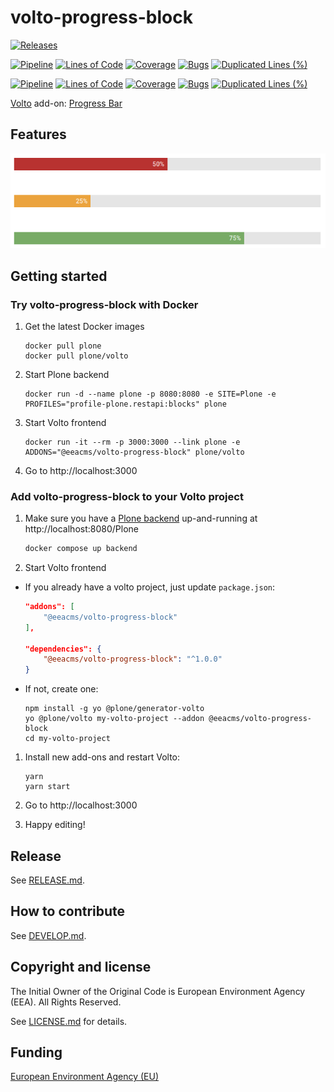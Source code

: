 # volto-progress-block

[![Releases](https://img.shields.io/github/v/release/eea/volto-progress-block)](https://github.com/eea/volto-progress-block/releases)

[![Pipeline](https://ci.eionet.europa.eu/buildStatus/icon?job=volto-addons%2Fvolto-progress-block%2Fmaster&subject=master)](https://ci.eionet.europa.eu/view/Github/job/volto-addons/job/volto-progress-block/job/master/display/redirect)
[![Lines of Code](https://sonarqube.eea.europa.eu/api/project_badges/measure?project=volto-progress-block-master&metric=ncloc)](https://sonarqube.eea.europa.eu/dashboard?id=volto-progress-block-master)
[![Coverage](https://sonarqube.eea.europa.eu/api/project_badges/measure?project=volto-progress-block-master&metric=coverage)](https://sonarqube.eea.europa.eu/dashboard?id=volto-progress-block-master)
[![Bugs](https://sonarqube.eea.europa.eu/api/project_badges/measure?project=volto-progress-block-master&metric=bugs)](https://sonarqube.eea.europa.eu/dashboard?id=volto-progress-block-master)
[![Duplicated Lines (%)](https://sonarqube.eea.europa.eu/api/project_badges/measure?project=volto-progress-block-master&metric=duplicated_lines_density)](https://sonarqube.eea.europa.eu/dashboard?id=volto-progress-block-master)

[![Pipeline](https://ci.eionet.europa.eu/buildStatus/icon?job=volto-addons%2Fvolto-progress-block%2Fdevelop&subject=develop)](https://ci.eionet.europa.eu/view/Github/job/volto-addons/job/volto-progress-block/job/develop/display/redirect)
[![Lines of Code](https://sonarqube.eea.europa.eu/api/project_badges/measure?project=volto-progress-block-develop&metric=ncloc)](https://sonarqube.eea.europa.eu/dashboard?id=volto-progress-block-develop)
[![Coverage](https://sonarqube.eea.europa.eu/api/project_badges/measure?project=volto-progress-block-develop&metric=coverage)](https://sonarqube.eea.europa.eu/dashboard?id=volto-progress-block-develop)
[![Bugs](https://sonarqube.eea.europa.eu/api/project_badges/measure?project=volto-progress-block-develop&metric=bugs)](https://sonarqube.eea.europa.eu/dashboard?id=volto-progress-block-develop)
[![Duplicated Lines (%)](https://sonarqube.eea.europa.eu/api/project_badges/measure?project=volto-progress-block-develop&metric=duplicated_lines_density)](https://sonarqube.eea.europa.eu/dashboard?id=volto-progress-block-develop)


[Volto](https://github.com/plone/volto) add-on: [Progress Bar](https://eea.github.io/volto-kitkat-frontend/?path=/story/components-progress--progress-with-value)

## Features

![Progress Block](https://github.com/eea/volto-progress-block/raw/master/docs/progress-block.png)

## Getting started

### Try volto-progress-block with Docker

1. Get the latest Docker images

   ```
   docker pull plone
   docker pull plone/volto
   ```

1. Start Plone backend
   ```
   docker run -d --name plone -p 8080:8080 -e SITE=Plone -e PROFILES="profile-plone.restapi:blocks" plone
   ```

1. Start Volto frontend

   ```
   docker run -it --rm -p 3000:3000 --link plone -e ADDONS="@eeacms/volto-progress-block" plone/volto
   ```

1. Go to http://localhost:3000

### Add volto-progress-block to your Volto project

1. Make sure you have a [Plone backend](https://plone.org/download) up-and-running at http://localhost:8080/Plone

   ```Bash
   docker compose up backend
   ```

1. Start Volto frontend

* If you already have a volto project, just update `package.json`:

   ```JSON
   "addons": [
       "@eeacms/volto-progress-block"
   ],

   "dependencies": {
       "@eeacms/volto-progress-block": "^1.0.0"
   }
   ```

* If not, create one:

   ```
   npm install -g yo @plone/generator-volto
   yo @plone/volto my-volto-project --addon @eeacms/volto-progress-block
   cd my-volto-project
   ```

1. Install new add-ons and restart Volto:

   ```
   yarn
   yarn start
   ```

1. Go to http://localhost:3000

1. Happy editing!

## Release

See [RELEASE.md](https://github.com/eea/volto-progress-block/blob/master/RELEASE.md).

## How to contribute

See [DEVELOP.md](https://github.com/eea/volto-progress-block/blob/master/DEVELOP.md).

## Copyright and license

The Initial Owner of the Original Code is European Environment Agency (EEA).
All Rights Reserved.

See [LICENSE.md](https://github.com/eea/volto-progress-block/blob/master/LICENSE.md) for details.

## Funding

[European Environment Agency (EU)](http://eea.europa.eu)


